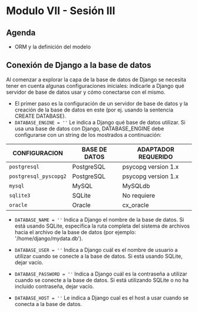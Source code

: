 # Modulo VII - Sesión III

## Agenda

- ORM y la definición del modelo

## Conexión de Django a la base de datos

Al comenzar a explorar la capa de la base de datos de Django se necesita tener en cuenta algunas configuraciones iniciales: indicarle a Django qué servidor de base de datos usar y cómo conectarse con el mismo.

- El primer paso es la configuración de un servidor de base de datos y la creación de la base de datos en este (por ej. usando la sentencia CREATE DATABASE).
- `DATABASE_ENGINE = ''` Le indica a Django qué base de datos utilizar. Si usa una base de datos con Django, DATABASE_ENGINE debe configurarse con un string de los mostrados a continuación:

| CONFIGURACION         | BASE DE DATOS | ADAPTADOR REQUERIDO |
| --------------------- | ------------- | ------------------- |
| `postgresql`          | PostgreSQL    | psycopg version 1.x |
| `postgresql_pyscopg2` | PostgreSQL    | psycopg version 1.x |
| `mysql`               | MySQL         | MySQLdb             |
| `sqlite3`             | SQLite        | No requiere         |
| `oracle`              | Oracle        | cx_oracle           |

- `DATABASE_NAME = ''` Indica a Django el nombre de la base de datos. Si está usando SQLite, especifica la ruta completa del sistema de archivos hacia el archivo de la base de datos (por ejemplo: '/home/django/mydata.db').

- `DATABASE_USER = ''` Indica a Django cuál es el nombre de usuario a utilizar cuando se conecte a la base de datos. Si está usando SQLite, dejar vacío.

- `DATABASE_PASSWORD = ''` Indica a Django cuál es la contraseña a utilizar cuando se conecte a la base de datos. Si está utilizando SQLite o no ha incluido contraseña, dejar vacío.

- `DATABASE_HOST = ''` Le indica a Django cual es el host a usar cuando se conecta a la base de datos.
